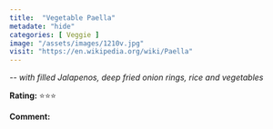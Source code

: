 ```yaml
---
title:  "Vegetable Paella"
metadate: "hide"
categories: [ Veggie ]
image: "/assets/images/1210v.jpg"
visit: "https://en.wikipedia.org/wiki/Paella"
---
```


_-- with filled Jalapenos, deep fried onion rings, rice and vegetables_

**Rating:** ⭐️⭐️⭐️  
  
**Comment:**

